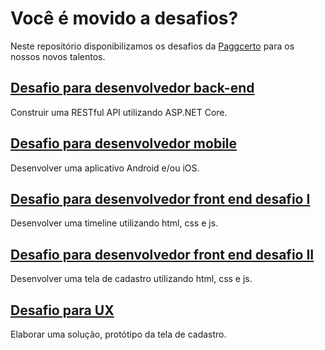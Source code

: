 # Você é movido a desafios?

Neste repositório disponibilizamos os desafios da [Paggcerto](https://www.paggcerto.com.br/) para os nossos novos talentos.

## [Desafio para desenvolvedor back-end](https://github.com/paggcerto-sa/desafios/blob/master/back-end.md)
Construir uma RESTful API utilizando ASP.NET Core.

## [Desafio para desenvolvedor mobile](https://github.com/paggcerto-sa/desafios/blob/master/mobile.md)
Desenvolver uma aplicativo Android e/ou iOS.

## [Desafio para desenvolvedor front end desafio I](https://github.com/paggcerto-sa/desafios/blob/master/front-end.md)
Desenvolver uma timeline utilizando html, css e js.

## [Desafio para desenvolvedor front end desafio II](https://github.com/paggcerto-sa/desafios/blob/master/front-end-cadastro.md)
Desenvolver uma tela de cadastro utilizando html, css e js.

## [Desafio para UX ](https://github.com/paggcerto-sa/desafios/blob/master/ux.md)
Elaborar uma solução, protótipo da tela de cadastro.
